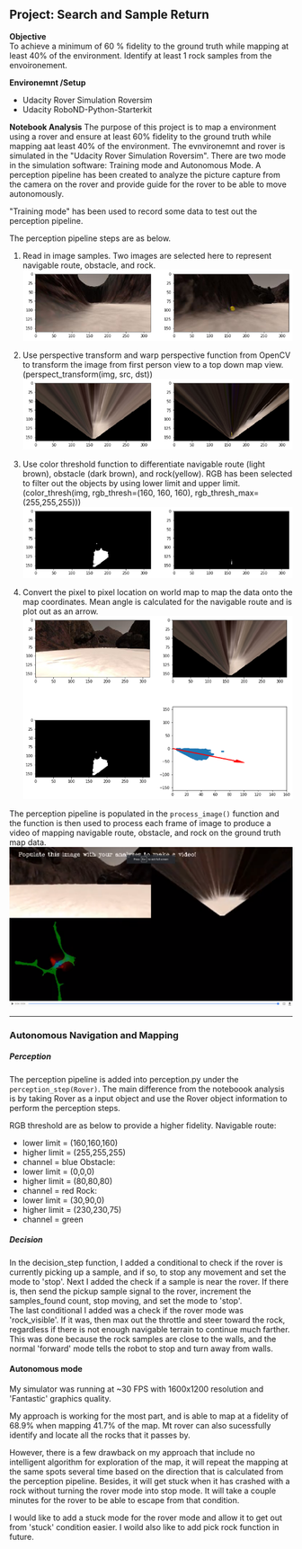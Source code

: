 ## Project: Search and Sample Return


**Objective**  
To achieve a minimum of 60 % fidelity to the ground truth while mapping at least 40% of the environment. Identify at least 1 rock samples from the envoironement.

**Environemnt /Setup**
* Udacity Rover Simulation Roversim
* Udacity RoboND-Python-Starterkit

**Notebook Analysis**
The purpose of this project is to map a environment using a rover and ensure at least 60% fidelity to the ground truth while mapping aat least 40% of the environment. The evnvironemnt and rover is simulated in the "Udacity Rover Simulation Roversim". There are two mode in the simulation software: Training mode and Autonomous Mode. A perception pipeline has been created to analyze the picture capture from the camera on the rover and provide guide for the rover to be able to move autonomously.

"Training mode" has been used to record some data to test out the perception pipeline.

The perception pipeline steps are as below.
1. Read in image samples. Two images are selected here to represent navigable route, obstacle, and rock.
![iamge1](output/train_images.png "image samples")

2. Use perspective transform and warp perspective function from OpenCV to transform the image from first person view to a top down map view. (perspect_transform(img, src, dst))
![iamge2](output/warped_train_images.png "perspective trasnform and warped")

3. Use color threshold function to differentiate navigable route (light brown), obstacle (dark brown), and rock(yellow). RGB has been selected to filter out the objects by using lower limit and upper limit. (color_thresh(img, rgb_thresh=(160, 160, 160), rgb_thresh_max=(255,255,255)))
![iamge3](output/color_threshold_train_images.png "color threshold")

4. Convert the pixel to pixel location on world map to map the data onto the map coordinates. Mean angle is calculated for the navigable route and is plot out as an arrow.
![iamge4](output/rover_centric_train_images_2.png "world map update")

The perception pipeline is populated in the `process_image()` function and the function is then used to process each frame of image to produce a video of mapping navigable route, obstacle, and rock on the ground truth map data.
![iamge4](output/video-output.png "world map update")

---

### Autonomous Navigation and Mapping


##### Perception
The perception pipeline is added into perception.py under the `perception_step(Rover)`. The main difference from the noteboook analysis is by taking Rover as a input object and use the Rover object information to perform the perception steps. 

RGB threshold are as below to provide a higher fidelity.
Navigable route: 
* lower limit = (160,160,160)
* higher limit = (255,255,255)
* channel = blue
Obstacle: 
* lower limit = (0,0,0)
* higher limit = (80,80,80)
* channel = red
Rock:
* lower limit = (30,90,0)
* higher limit = (230,230,75)
* channel = green
 
##### Decision
In the decision_step function, I added a conditional to check if the rover is currently picking up a sample, and if so, to stop any movement and set the mode to 'stop'.  Next I added the check if a sample is near the rover.  If there is, then send the pickup sample signal to the rover, increment the samples_found count, stop moving, and set the mode to 'stop'.  
The last conditional I added was a check if the rover mode was 'rock_visible'.  If it was, then max out the throttle and steer toward the rock, regardless if there is not enough navigable terrain to continue much farther.  This was done because the rock samples are close to the walls, and the normal 'forward' mode tells the robot to stop and turn away from walls.

#### Autonomous mode

My simulator was running at ~30 FPS with 1600x1200 resolution and 'Fantastic' graphics quality.

My approach is working for the most part, and is able to map at a fidelity of 68.9% when mapping 41.7% of the map. Mt rover can also sucessfully identify and locate all the rocks that it passes by. 

However, there is a few drawback on my approach that include no intelligent algorithm for exploration of the map, it will repeat the mapping at the same spots several time based on the direction that is calculated from the perception pipeline. Besides, it will get stuck when it has crashed with a rock without turning the rover mode into stop mode. It will take a couple minutes for the rover to be able to escape from that condition.

I would like to add a stuck mode for the rover mode and allow it to get out from 'stuck' condition easier. I woild also like to add pick rock function in future.
